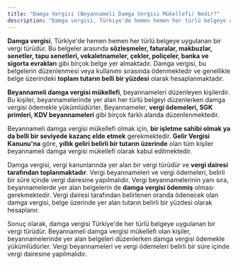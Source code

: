 ```yaml
---
title: "Damga Vergisi (Beyannameli Damga Vergisi Mükellefi) Nedir?"
description: "Damga vergisi, Türkiye'de hemen hemen her türlü belgeye uygulanan bir vergi türüdür"
---
```


**Damga vergisi**, Türkiye'de hemen hemen her türlü belgeye uygulanan bir vergi türüdür. Bu belgeler arasında **sözleşmeler, faturalar, makbuzlar, senetler, tapu senetleri, vekaletnameler, çekler, poliçeler, banka ve sigorta evrakları** gibi birçok belge yer almaktadır. Damga vergisi, bu belgelerin düzenlenmesi veya kullanımı sırasında ödenmektedir ve genellikle belge üzerindeki **toplam tutarın belli bir yüzdesi** olarak hesaplanmaktadır.

**Beyannameli damga vergisi mükellefi**, beyannameleri düzenleyen kişilerdir. Bu kişiler, beyannamelerinde yer alan her türlü belgeyi düzenlerken damga vergisi ödemekle yükümlüdürler. Beyannameler, **vergi ödemeleri, SGK primleri, KDV beyannameleri** gibi birçok farklı alanda düzenlenmektedir.

Beyannameli damga vergisi mükellefi olmak için, **bir işletme sahibi olmak ya da belli bir seviyede kazanç elde etmek** gerekmektedir. **Gelir Vergisi Kanunu'na** göre, **yıllık geliri belirli bir tutarın üzerinde** olan tüm kişiler beyannameli damga vergisi mükellefi olarak kabul edilmektedir.

Damga vergisi, vergi kanunlarında yer alan bir vergi türüdür ve **vergi dairesi tarafından toplanmaktadır**. Vergi beyannameleri ve vergi ödemeleri, belirli bir süre içinde vergi dairesine yapılmalıdır. Vergi beyannamelerinin yanı sıra, beyannamelerde yer alan belgelerin de **damga vergisi ödenmiş** olması gerekmektedir. Vergi dairesi tarafından belirlenen oranda ödenecek olan damga vergisi, belge üzerinde yer alan tutarın belirli bir yüzdesi olarak hesaplanır.

Sonuç olarak, damga vergisi Türkiye'de her türlü belgeye uygulanan bir vergi türüdür. Beyannameli damga vergisi mükellefi olan kişiler, beyannamelerinde yer alan belgeleri düzenlerken damga vergisi ödemekle yükümlüdürler. Vergi beyannameleri ve vergi ödemeleri belirli bir süre içinde vergi dairesine yapılmalıdır.
